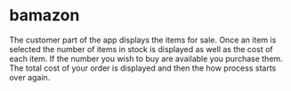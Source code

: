 # bamazon
The customer part of the app displays the items for sale. Once an item is selected the number of items in stock is displayed as well as the cost of each item. If the number you wish to buy are available you purchase them. The total cost of your order is displayed and then the how process starts over again.